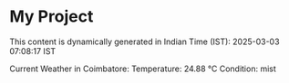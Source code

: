 # My Project

This content is dynamically generated in Indian Time (IST): 2025-03-03 07:08:17 IST


Current Weather in Coimbatore:
Temperature: 24.88 °C
Condition: mist
